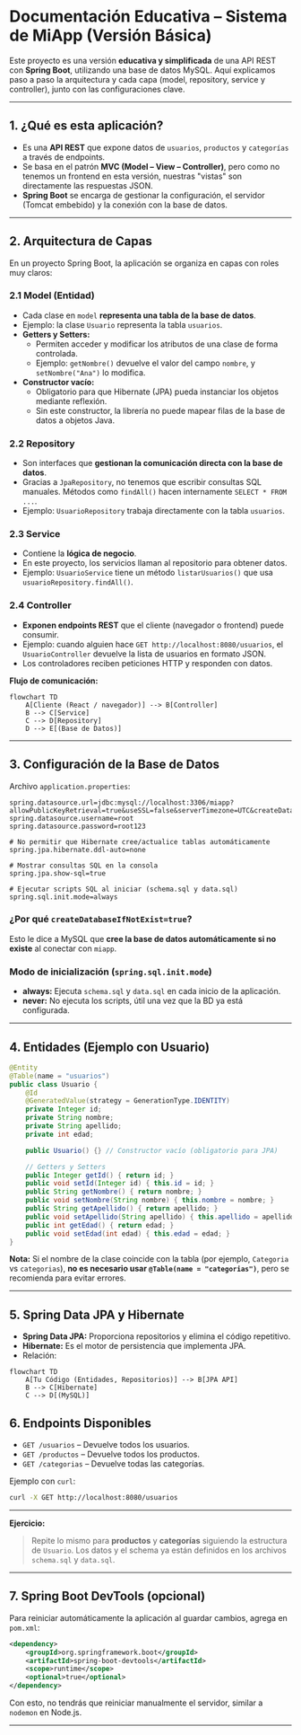 # **Documentación Educativa – Sistema de MiApp (Versión Básica)**

Este proyecto es una versión **educativa y simplificada** de una API REST con **Spring Boot**, utilizando una base de datos MySQL. Aquí explicamos paso a paso la arquitectura y cada capa (model, repository, service y controller), junto con las configuraciones clave.

---

## **1. ¿Qué es esta aplicación?**

- Es una **API REST** que expone datos de `usuarios`, `productos` y `categorías` a través de endpoints.
- Se basa en el patrón **MVC (Model – View – Controller)**, pero como no tenemos un frontend en esta versión, nuestras "vistas" son directamente las respuestas JSON.
- **Spring Boot** se encarga de gestionar la configuración, el servidor (Tomcat embebido) y la conexión con la base de datos.

---

## **2. Arquitectura de Capas**

En un proyecto Spring Boot, la aplicación se organiza en capas con roles muy claros:

### **2.1 Model (Entidad)**
- Cada clase en `model` **representa una tabla de la base de datos**.
- Ejemplo: la clase `Usuario` representa la tabla `usuarios`.
- **Getters y Setters:**
    - Permiten acceder y modificar los atributos de una clase de forma controlada.
    - Ejemplo: `getNombre()` devuelve el valor del campo `nombre`, y `setNombre("Ana")` lo modifica.
- **Constructor vacío:**
    - Obligatorio para que Hibernate (JPA) pueda instanciar los objetos mediante reflexión.
    - Sin este constructor, la librería no puede mapear filas de la base de datos a objetos Java.

### **2.2 Repository**
- Son interfaces que **gestionan la comunicación directa con la base de datos**.
- Gracias a `JpaRepository`, no tenemos que escribir consultas SQL manuales. Métodos como `findAll()` hacen internamente `SELECT * FROM ...`.
- Ejemplo: `UsuarioRepository` trabaja directamente con la tabla `usuarios`.

### **2.3 Service**
- Contiene la **lógica de negocio**.
- En este proyecto, los servicios llaman al repositorio para obtener datos.
- Ejemplo: `UsuarioService` tiene un método `listarUsuarios()` que usa `usuarioRepository.findAll()`.

### **2.4 Controller**
- **Exponen endpoints REST** que el cliente (navegador o frontend) puede consumir.
- Ejemplo: cuando alguien hace `GET http://localhost:8080/usuarios`, el `UsuarioController` devuelve la lista de usuarios en formato JSON.
- Los controladores reciben peticiones HTTP y responden con datos.

**Flujo de comunicación:**
```mermaid
flowchart TD
    A[Cliente (React / navegador)] --> B[Controller]
    B --> C[Service]
    C --> D[Repository]
    D --> E[(Base de Datos)]
```


---

## **3. Configuración de la Base de Datos**

Archivo `application.properties`:
```properties
spring.datasource.url=jdbc:mysql://localhost:3306/miapp?allowPublicKeyRetrieval=true&useSSL=false&serverTimezone=UTC&createDatabaseIfNotExist=true
spring.datasource.username=root
spring.datasource.password=root123

# No permitir que Hibernate cree/actualice tablas automáticamente
spring.jpa.hibernate.ddl-auto=none

# Mostrar consultas SQL en la consola
spring.jpa.show-sql=true

# Ejecutar scripts SQL al iniciar (schema.sql y data.sql)
spring.sql.init.mode=always
```

### **¿Por qué `createDatabaseIfNotExist=true`?**
Esto le dice a MySQL que **cree la base de datos automáticamente si no existe** al conectar con `miapp`.

### **Modo de inicialización (`spring.sql.init.mode`)**
- **always:** Ejecuta `schema.sql` y `data.sql` en cada inicio de la aplicación.
- **never:** No ejecuta los scripts, útil una vez que la BD ya está configurada.

---

## **4. Entidades (Ejemplo con Usuario)**
```java
@Entity
@Table(name = "usuarios")
public class Usuario {
    @Id
    @GeneratedValue(strategy = GenerationType.IDENTITY)
    private Integer id;
    private String nombre;
    private String apellido;
    private int edad;

    public Usuario() {} // Constructor vacío (obligatorio para JPA)

    // Getters y Setters
    public Integer getId() { return id; }
    public void setId(Integer id) { this.id = id; }
    public String getNombre() { return nombre; }
    public void setNombre(String nombre) { this.nombre = nombre; }
    public String getApellido() { return apellido; }
    public void setApellido(String apellido) { this.apellido = apellido; }
    public int getEdad() { return edad; }
    public void setEdad(int edad) { this.edad = edad; }
}
```

**Nota:** Si el nombre de la clase coincide con la tabla (por ejemplo, `Categoria` vs `categorias`), **no es necesario usar `@Table(name = "categorias")`**, pero se recomienda para evitar errores.

---

## **5. Spring Data JPA y Hibernate**
- **Spring Data JPA:** Proporciona repositorios y elimina el código repetitivo.
- **Hibernate:** Es el motor de persistencia que implementa JPA.
- Relación:
```mermaid
flowchart TD
    A[Tu Código (Entidades, Repositorios)] --> B[JPA API]
    B --> C[Hibernate]
    C --> D[(MySQL)]
```

## **6. Endpoints Disponibles**
- `GET /usuarios` – Devuelve todos los usuarios.
- `GET /productos` – Devuelve todos los productos.
- `GET /categorias` – Devuelve todas las categorías.

Ejemplo con `curl`:
```bash
curl -X GET http://localhost:8080/usuarios
```

---
**Ejercicio:**
> Repite lo mismo para **productos** y **categorías** siguiendo la estructura de `Usuario`.
> Los datos y el schema ya están definidos en los archivos `schema.sql` y `data.sql`.
---

## **7. Spring Boot DevTools (opcional)**
Para reiniciar automáticamente la aplicación al guardar cambios, agrega en `pom.xml`:
```xml
<dependency>
    <groupId>org.springframework.boot</groupId>
    <artifactId>spring-boot-devtools</artifactId>
    <scope>runtime</scope>
    <optional>true</optional>
</dependency>
```
Con esto, no tendrás que reiniciar manualmente el servidor, similar a `nodemon` en Node.js.

---